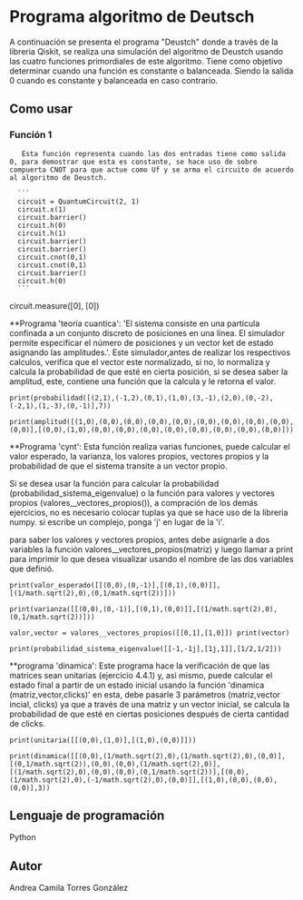 # Programa algoritmo de Deutsch

A continuación se presenta el programa "Deustch" donde a través de la libreria Qiskit, se realiza una simulación del algoritmo de Deustch usando las cuatro funciones primordiales de este algoritmo.
Tiene como objetivo determinar cuando una función es constante o balanceada. Siendo  la salida 0 cuando es constante y balanceada en caso contrario. 

## Como usar
   ### Función 1
       Esta función representa cuando las dos entradas tiene como salida 0, para demostrar que esta es constante, se hace uso de sobre compuerta CNOT para que actue como Uf y se arma el circuito de acuerdo al algoritmo de Deustch. 
       
      ```
      circuit = QuantumCircuit(2, 1)
      circuit.x(1)
      circuit.barrier()
      circuit.h(0)
      circuit.h(1)
      circuit.barrier()
      circuit.barrier()
      circuit.cnot(0,1)
      circuit.cnot(0,1)
      circuit.barrier()
      circuit.h(0)
      ```


circuit.measure([0], [0])
    

<!--endsec-->

<!--sec data-title="Prompt: Windows" data-id="windows_prompt2" data-collapse=true ces-->

**Programa 'teoría cuantica':
  'El sistema consiste en una partícula confinada a un conjunto discreto de posiciones en una línea. El simulador permite especificar el número de posiciones y un vector ket de estado asignando las amplitudes.'. Este simulador,antes de realizar los respectivos calculos, verifica que el vector este normalizado, si no, lo normaliza y calcula la probabilidad de que esté en cierta posición, si se desea saber la amplitud, este, contiene una función que la calcula y le retorna el valor.
  
  `print(probabilidad([(2,1),(-1,2),(0,1),(1,0),(3,-1),(2,0),(0,-2),(-2,1),(1,-3),(0,-1)],7))`
  
  `print(amplitud([(1,0),(0,0),(0,0),(0,0),(0,0),(0,0),(0,0),(0,0),(0,0),(0,0)],[(0,0),(1,0),(0,0),(0,0),(0,0),(0,0),(0,0),(0,0),(0,0),(0,0)]))`
  
**Programa 'cynt':
Esta función realiza varias funciones, puede calcular el valor esperado, la varianza, los valores propios, vectores propios y la probabilidad de que el sistema transite a un vector propio. 

Si se desea usar la función para calcular la probabilidad (probabilidad_sistema_eigenvalue) o la función para valores y vectores propios (valores__vectores_propios()), a compración de los demás ejercicios, no es necesario colocar tuplas ya que se hace uso de la libreria numpy. si escribe un complejo, ponga 'j' en lugar de la 'i'. 

para saber los valores y vectores propios, antes debe asignarle a dos variables la función valores__vectores_propios(matriz) y luego llamar a print para imprimir lo que desea visualizar usando el nombre de las dos variables que definió.
 
  `print(valor_esperado([[(0,0),(0,-1)],[(0,1),(0,0)]],[(1/math.sqrt(2),0),(0,1/math.sqrt(2))]))`
  
  `print(varianza([[(0,0),(0,-1)],[(0,1),(0,0)]],[(1/math.sqrt(2),0),(0,1/math.sqrt(2))]))`
  
  `valor,vector = valores__vectores_propios([[0,1],[1,0]])
  print(vector)`
  
  `print(probabilidad_sistema_eigenvalue([[-1,-1j],[1j,1]],[1/2,1/2]))`
  
**programa 'dinamica':
  Este programa hace la verificación de que las matrices sean unitarias (ejercicio 4.4.1) y, asi mismo, puede calcular el estado final a partir de un estado inicial usando la función 'dinamica (matriz,vector,clicks)' en esta, debe pasarle 3 parámetros (matriz,vector incial, clicks) ya que a través de una matriz y un vector inicial, se calcula la probabilidad de que esté en ciertas posiciones después de cierta cantidad de clicks.
  
 `print(unitaria([[(0,0),(1,0)],[(1,0),(0,0)]]))`
 
 `print(dinamica([[(0,0),(1/math.sqrt(2),0),(1/math.sqrt(2),0),(0,0)],[(0,1/math.sqrt(2)),(0,0),(0,0),(1/math.sqrt(2),0)],[(1/math.sqrt(2),0),(0,0),(0,0),(0,1/math.sqrt(2))],[(0,0),(1/math.sqrt(2),0),(-1/math.sqrt(2),0),(0,0)]],[(1,0),(0,0),(0,0),(0,0)],3)) `


## Lenguaje de programación

Python

## Autor

Andrea Camila Torres González
